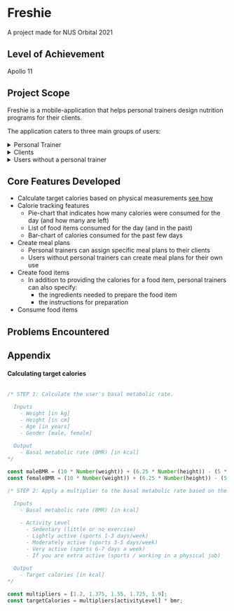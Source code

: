 # Freshie
A project made for NUS Orbital 2021

## Level of Achievement
Apollo 11

## Project Scope
Freshie is a mobile-application that helps personal trainers design nutrition programs for their clients.

The application caters to three main groups of users: 

<details>
  <summary>Personal Trainer</summary>
  
<ins>Signing up</ins>
  After a personal trainer creates an account, he will be assigned a code that he can give to his clients to sign up with the application.
  
  
<ins>Home</ins>

Upon signing in, three main sections will be shown:
  
##### Clients
  In this section, a personal trainer can access the relevant information for his clients, including:
  - Meal plans assigned to the client
  - Physical measurements (height, weight, etc)
  - Target calories for the client
  
##### Meal Plans
  In this section, a personal trainer can create a meal plan, assign it to a specific client, and make the necessary changes to it as needed.
  
  A meal plan contains the following:
  - The total calories for the food items contained in it
  - The food items
  
  To add variety to his client's nutrition plan and ensure better adherence, the application allows personal trainers to create multiple meal plans for the same client.
  
##### Food Items
  In this section, a personal trainer can create a food item. In addition to specifying how many calories it provides, he can also provide his client with information on:
  - the ingredients needed to prepare it
  - the steps to follow to prepare it
</details>


<details>
  <summary>Clients</summary>

  During sign-up, a client can provide his personal trainer's referral code to associate their accounts.

  After signing in, a client will be sent to the Home page, with 3 main components:
    - A pie-chart showing how many calories were consumed (and how many are left)
    - A section with a history of food items consumed for the day (and the past)
    - A bar-chart showing the total-calories consumed for each day of the current week

  At meal times, a client can decide what to eat by navigating to three main sections:
    - [Meal Plans](#meal-plans)
    - [Custom Food Items](#custom-food-items)
    - [Favorites](#favorites)

#### Meal Plans
  In this section, a client can view the customized meal plans made for him by his personal-trainer. 

  Information on how to and what is needed to prepare the food items can also be accessed here.

#### Custom Food Items
  Although it is an ideal outcome, it would be unrealistic to expect a client to follow the prescribed meal-plan all the time. 

  Hence, the application also allows clients to create their own food items.

#### Favorites
  This section holds the food items that a client has marked as a personal favorite.
</details>

<details>
  <summary>Users without a personal trainer</summary>
  By and large, users without a personal trainer will be able to use the application much like a client of a personal trainer would, with the exception that they have to create their own meal plans instead.
</details>

## Core Features Developed
  - Calculate target calories based on physical measurements [see how](#calculating-target-calories)
  - Calorie tracking features
      - Pie-chart that indicates how many calories were consumed for the day (and how many are left)
      - List of food items consumed for the day (and in the past)
      - Bar-chart of calories consumed for the past few days
  - Create meal plans
      - Personal trainers can assign specific meal plans to their clients
      - Users without personal trainers can create meal plans for their own use
  - Create food items
     - In addition to providing the calories for a food item, personal trainers can also specify:
         - the ingredients needed to prepare the food item
         - the instructions for preparation
  - Consume food items

## Problems Encountered


## Appendix

#### Calculating target calories
``` Javascript

/* STEP 1: Calculate the user's basal metabolic rate.

  Inputs
    - Weight [in kg]
    - Height [in cm]
    - Age [in years]
    - Gender [male, female]
  
  Output
    - Basal metabolic rate (BMR) [in kcal]
*/

const maleBMR = (10 * Number(weight)) + (6.25 * Number(height)) - (5 * Number(age)) + 5;
const femaleBMR = (10 * Number(weight)) + (6.25 * Number(height)) - (5 * Number(age)) - 161;

/* STEP 2: Apply a multiplier to the basal metabolic rate based on the user's activity level.

  Inputs
    - Basal metabolic rate (BMR) [in kcal]
    
    - Activity Level
      - Sedentary (little or no exercise)
      - Lightly active (sports 1-3 days/week)
      - Moderately active (sports 3-5 days/week)
      - Very active (sports 6-7 days a week)
      - If you are extra active (sports / working in a physical job)
  
  Output
    - Target calories [in kcal]
*/

const multipliers = [1.2, 1.375, 1.55, 1.725, 1.9];
const targetCalories = multipliers[activityLevel] * bmr;

```
